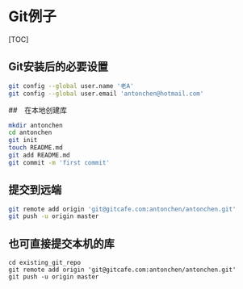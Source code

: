 # Git例子

[TOC]

## Git安装后的必要设置

```bash
git config --global user.name '老A'
git config --global user.email 'antonchen@hotmail.com'
```

##　在本地创建库

```bash
mkdir antonchen
cd antonchen
git init
touch README.md
git add README.md
git commit -m 'first commit'
```

## 提交到远端

```bash
git remote add origin 'git@gitcafe.com:antonchen/antonchen.git'
git push -u origin master
```

## 也可直接提交本机的库

```
cd existing_git_repo
git remote add origin 'git@gitcafe.com:antonchen/antonchen.git'
git push -u origin master
```